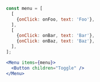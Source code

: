 ```js static
const menu = [
  [
    {onClick: onFoo, text: 'Foo'},
  ],
  [
    {onClick: onBar, text: 'Bar'},
    {onClick: onBaz, text: 'Baz'},
  ],
];
```

```jsx static
<Menu items={menu}>
  <Button children="Toggle" />
</Menu>
```
